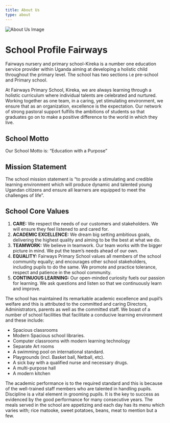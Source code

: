 ```yaml
---
title: About Us
type: about
---
```

   ![About Us Image](/img/about1.webp)

# School Profile Fairways

Fairways nursery and primary school-Kireka is a number one education service provider within Uganda aiming at developing a holistic child throughout the primary level. The school has two sections i.e pre-school and Primary school.

At Fairways Primary School, Kireka, we are always learning through a holistic curriculum where individual talents are celebrated and nurtured. Working together as one team, in a caring, yet stimulating environment, we ensure that as an organization, excellence is the expectation. Our network of strong pastoral support fulfills the ambitions of students so that graduates go on to make a positive difference to the world in which they live.

## School Motto

Our School Motto is: “Education with a Purpose”

## Mission Statement

The school mission statement is “to provide a stimulating and credible learning environment which will produce dynamic and talented young Ugandan citizens and ensure all learners are equipped to meet the challenges of life”.

## School Core Values

1. **CARE:** We respect the needs of our customers and stakeholders. We will ensure they feel listened to and cared for.
2. **ACADEMIC EXCELLENCE:** We dream big setting ambitious goals, delivering the highest quality and aiming to be the best at what we do.
3. **TEAMWORK:** We believe in teamwork. Our team works with the bigger picture in mind. We put the team’s needs ahead of our own.
4. **EQUALITY:** Fairways Primary School values all members of the school community equally; and encourages other school stakeholders, including pupils to do the same. We promote and practice tolerance, respect and patience in the school community.
5. **CONTINUOUS LEARNING:** Our open-minded curiosity fuels our passion for learning. We ask questions and listen so that we continuously learn and improve.

The school has maintained its remarkable academic excellence and pupil’s welfare and this is attributed to the committed and caring Directors, Administrators, parents as well as the committed staff. We boast of a number of school facilities that facilitate a conducive learning environment and these include:

* Spacious classrooms
* Modern Spacious school libraries.
* Computer classrooms with modern learning technology
* Separate Art rooms
* A swimming pool on international standard.
* Playgrounds (incl. Basket ball, Netball, etc).
* A sick bay with a qualified nurse and necessary drugs.
* A multi-purpose hall
* A modern kitchen

The academic performance is to the required standard and this is because of the well-trained staff members who are talented in handling pupils. Discipline is a vital element in grooming pupils. It is the key to success as evidenced by the good performance for many consecutive years. The meals served in the school are appetizing and each day has its menu which varies with; rice matooke, sweet potatoes, beans, meat to mention but a few.

